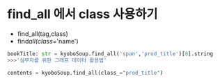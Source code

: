 # find_all 에서 class 사용하기

- find_all(tag,class)
- find*all(class*='name')

```python
bookTitle: str = kyoboSoup.find_all('span','prod_title')[0].string
>>>'실무자를 위한 그래프 데이터 활용법'

contents = kyoboSoup.find_all(class_="prod_title")
```
